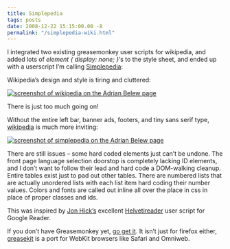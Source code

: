 ```yaml
---
title: Simplepedia
tags: posts
date: 2008-12-22 15:15:00.00 -8
permalink: "/simplepedia-wiki.html"
---
```


I integrated two existing greasemonkey user scripts for wikipedia, and added lots of _element { display: none; }_‘s to the style sheet, and ended up with a userscript I’m calling [Simplepedia](http://userscripts.org/scripts/show/42312):

Wikipedia’s design and style is tiring and cluttered:

[![screenshot of wikipedia on the Adrian Belew page](/images/pre-simplepedia-belew-thumb.png)](/images/pre-simplepedia-belew.png)

There is just too much going on!

Without the entire left bar, banner ads, footers, and tiny sans serif type, [wikipedia](http://www.wikipedia.org/) is much more inviting:

[![screenshot of simplepedia on the Adrian Belew page](/images/simplepedia-belew-thumb.png)](/images/simplepedia-belew.png "Click to veiew larger")

There are still issues – some hard coded elements just can’t be undone. The front page language selection doorstop is completely lacking ID elements, and I don’t want to follow their lead and hard code a DOM\-walking cleanup. Entire tables exist just to pad out other tables. There are numbered lists that are actually unordered lists with each list item hard coding their number values. Colors and fonts are called out inline all over the place in css in place of proper classes and ids.

This was inspired by [Jon Hick’s](http://hicksdesign.co.uk/) excellent [Helvetireader](http://helvetireader.com/) user script for Google Reader.

If you don’t have Greasemonkey yet, [go get it](https://addons.mozilla.org/en-US/firefox/addon/748). It isn’t just for firefox either, [greasekit](http://8-p.info/greasekit/) is a port for WebKit browsers like Safari and Omniweb.